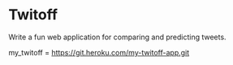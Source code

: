 # Twitoff

Write a fun web application for comparing and predicting tweets.

my_twitoff = <https://git.heroku.com/my-twitoff-app.git>
